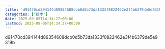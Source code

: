 ```yaml
---
title: 'd91470cd394144d89354608dcb0d5b73da1333f0822462e3f4b6379de5e9319b'
categories: ["技术"]
date: 2025-09-05T14:34:27+00:00
lastmod: 2025-09-05T14:34:27+00:00
---
```


d91470cd394144d89354608dcb0d5b73da1333f0822462e3f4b6379de5e9319b